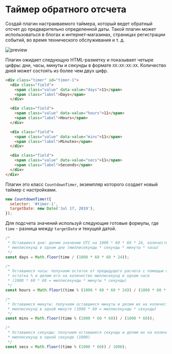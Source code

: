 # Таймер обратного отсчета

Создай плагин настраиваемого таймера, который ведет обратный отсчет до предварительно определенной
даты. Такой плагин может использоваться в блогах и интернет-магазинах, страницах регистрации
событий, во время технического обслуживания и т. д.

![preview](preview.gif)

Плагин ожидает следующую HTML-разметку и показывает четыре цифры: дни, часы, минуты и секунды в
формате `XX:XX:XX:XX`. Количество дней может состоять из более чем двух цифр.

```html
<div class="timer" id="timer-1">
  <div class="field">
    <span class="value" data-value="days">11</span>
    <span class="label">Days</span>
  </div>

  <div class="field">
    <span class="value" data-value="hours">11</span>
    <span class="label">Hours</span>
  </div>

  <div class="field">
    <span class="value" data-value="mins">11</span>
    <span class="label">Minutes</span>
  </div>

  <div class="field">
    <span class="value" data-value="secs">11</span>
    <span class="label">Seconds</span>
  </div>
</div>
```

Плагин это класс `CountdownTimer`, экземпляр которого создает новый таймер с настройками.

```js
new CountdownTimer({
  selector: '#timer-1',
  targetDate: new Date('Jul 17, 2019'),
});
```

Для подсчета значений используй следующие готовые формулы, где `time` - разница между `targetDate` и
текущей датой.

```js
/*
 * Оставшиеся дни: делим значение UTC на 1000 * 60 * 60 * 24, количество
 * миллисекунд в одном дне (миллисекунды * секунды * минуты * часы)
 */
const days = Math.floor(time / (1000 * 60 * 60 * 24));

/*
 * Оставшиеся часы: получаем остаток от предыдущего расчета с помощью оператора
 * остатка % и делим его на количество миллисекунд в одном часе
 * (1000 * 60 * 60 = миллисекунды * минуты * секунды)
 */
const hours = Math.floor((time % (1000 * 60 * 60 * 24)) / (1000 * 60 * 60));

/*
 * Оставшиеся минуты: получаем оставшиеся минуты и делим их на количество
 * миллисекунд в одной минуте (1000 * 60 = миллисекунды * секунды)
 */
const mins = Math.floor((time % (1000 * 60 * 60)) / (1000 * 60));

/*
 * Оставшиеся секунды: получаем оставшиеся секунды и делим их на количество
 * миллисекунд в одной секунде (1000)
 */
const secs = Math.floor((time % (1000 * 60)) / 1000);
```
